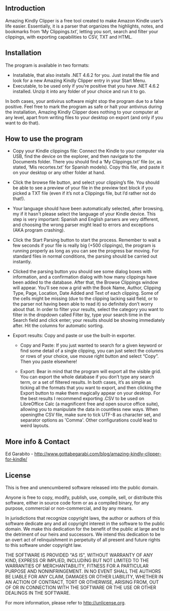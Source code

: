 Introduction
------------

Amazing Kindly Clipper is a free tool created to make Amazon Kindle user’s life easier. Essentially, it is a parser that organizes the highlights, notes, and bookmarks from ‘My Clippings.txt’, letting you sort, search and filter your clippings, with exporting capabilities to CSV, TXT and HTML. 

Installation
------------

The program is available in two formats:

 * Installable, that also installs .NET 4.6.2 for you. Just install the file and look for a new Amazing Kindly Clipper entry in your Start Menu.
 * Executable, to be used only if you’re positive that you have .NET 4.6.2 installed. Unzip it into any folder of your choice and run it to go.

In both cases, your antivirus software might stop the program due to a false positive. Feel free to mark the program as safe or halt your antivirus during the installation, Amazing Kindly Clipper does nothing to your computer at any level, apart from writing files to your desktop on export (and only if you want to do that). 

How to use the program
----------------------
 * Copy your Kindle clippings file: Connect the Kindle to your computer via USB, find the device on the explorer, and then navigate to the Documents folder. There you should find a  ‘My Clippings.txt’ file (or, as stated, ‘Mis recortes.txt’ for Spanish models). Copy this file, and paste it on your desktop or any other folder at hand. 

 * Click the browse file button, and select your clipping’s file. You should be able to see a preview of your file in the preview text block if you picked a TXT file (even if it’s not a Clippings file, but I’d rather not do that!).

 * Your language should have been automatically selected, after browsing, my if it hasn't please select the language of your Kindle device. This step is very important: Spanish and English parsers are very different, and choosing the wrong parser might lead to errors and exceptions (AKA program crashing).

 * Click the Start Parsing button to start the process. Remember to wait a few seconds if your file is really big (+500 clippings), the program is running properly as long as you can see the progress bar moving. For standard files in normal conditions, the parsing should be carried out instantly.

 * Clicked the parsing button you should see some dialog boxes with information, and a confirmation dialog with how many clippings have been added to the database. After that, the Browse Clippings window will appear. You’ll see now a grid with the Book Name, Author, Clipping Type, Page, Location, Date Added and Text of each clipping. Some of the cells might be missing (due to the clipping lacking said field, or to the parser not having been able to read it) so definitely don’t worry about that. In order to filter your results, select the category you want to filter in the dropdown called Filter by, type your search time in the Search field and click enter; your results should be showing immediately after. Hit the columns for automatic sorting. 

 * Export results: Copy and paste or use the built-in exporter. 

   - Copy and Paste: If you just wanted to search for a given keyword or find some detail of a single clipping, you can just select the columns or rows of your choice, use mouse right button and select “Copy”. Then you paste elsewhere! 

   - Export: Bear in mind that the program will export all the visible grid. You can export the whole database if you don’t type any search term, or a set of filtered results. In both cases, it’s as simple as ticking all the formats that you want to export, and then clicking the Export button to make them magically appear on your desktop. For the best results I recommend exporting .CSV to be used on LibreOffice Calc (a magnificent free and open source office suite), allowing you to manipulate the data in countless new ways. When openingthe CSV file, make sure to tick UTF-8 as character set, and separator options as 'Comma'. Other configurations could lead to weird layouts.

More info & Contact
-------------------

Ed Garabito - http://www.gottabegarabi.com/blog/amazing-kindly-clipper-for-kindle/

License
-------

This is free and unencumbered software released into the public domain.

Anyone is free to copy, modify, publish, use, compile, sell, or
distribute this software, either in source code form or as a compiled
binary, for any purpose, commercial or non-commercial, and by any
means.

In jurisdictions that recognize copyright laws, the author or authors
of this software dedicate any and all copyright interest in the
software to the public domain. We make this dedication for the benefit
of the public at large and to the detriment of our heirs and
successors. We intend this dedication to be an overt act of
relinquishment in perpetuity of all present and future rights to this
software under copyright law.

THE SOFTWARE IS PROVIDED "AS IS", WITHOUT WARRANTY OF ANY KIND,
EXPRESS OR IMPLIED, INCLUDING BUT NOT LIMITED TO THE WARRANTIES OF
MERCHANTABILITY, FITNESS FOR A PARTICULAR PURPOSE AND NONINFRINGEMENT.
IN NO EVENT SHALL THE AUTHORS BE LIABLE FOR ANY CLAIM, DAMAGES OR
OTHER LIABILITY, WHETHER IN AN ACTION OF CONTRACT, TORT OR OTHERWISE,
ARISING FROM, OUT OF OR IN CONNECTION WITH THE SOFTWARE OR THE USE OR
OTHER DEALINGS IN THE SOFTWARE.

For more information, please refer to <http://unlicense.org>.
